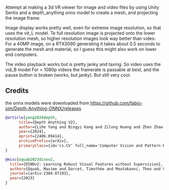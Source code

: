 Attempt at making a 3d VR viewer for image and video files
by using Unity Sentis and a depth_anything onnx model to create a mesh, and projecting the image frame.

Image display works pretty well, even for extreme image resolution, so that uses the vit_L model.
Te full resolution image is projected onto the lower resolution mesh, so higher resolution images look way better than video.
For a 40MP image, on a RTX3090 generating it takes about 0.5 seconds to generate the mesh and material, so I guess this might also work on lower end computers.

The video playback works but is pretty janky and taxing. So video uses the vid_B model
For < 1080p videos the framerate is passable at best, and the pause button is broken (works, but janky). But still very cool.

## Credits

the onnx models were downloaded from https://github.com/fabio-sim/Depth-Anything-ONNX/releases

```bibtex
@article{yang2024depth,
      title={Depth Anything V2}, 
      author={Lihe Yang and Bingyi Kang and Zilong Huang and Zhen Zhao and Xiaogang Xu and Jiashi Feng and Hengshuang Zhao},
      year={2024},
      eprint={2406.09414},
      archivePrefix={arXiv},
      primaryClass={id='cs.CV' full_name='Computer Vision and Pattern Recognition' is_active=True alt_name=None in_archive='cs' is_general=False description='Covers image processing, computer vision, pattern recognition, and scene understanding. Roughly includes material in ACM Subject Classes I.2.10, I.4, and I.5.'}
}
```

```bibtex
@misc{oquab2023dinov2,
  title={DINOv2: Learning Robust Visual Features without Supervision},
  author={Oquab, Maxime and Darcet, Timothée and Moutakanni, Theo and Vo, Huy V. and Szafraniec, Marc and Khalidov, Vasil and Fernandez, Pierre and Haziza, Daniel and Massa, Francisco and El-Nouby, Alaaeldin and Howes, Russell and Huang, Po-Yao and Xu, Hu and Sharma, Vasu and Li, Shang-Wen and Galuba, Wojciech and Rabbat, Mike and Assran, Mido and Ballas, Nicolas and Synnaeve, Gabriel and Misra, Ishan and Jegou, Herve and Mairal, Julien and Labatut, Patrick and Joulin, Armand and Bojanowski, Piotr},
  journal={arXiv:2304.07193},
  year={2023}
}
```
